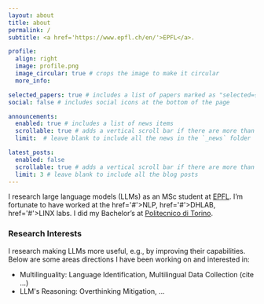 ```yaml
---
layout: about
title: about
permalink: /
subtitle: <a href='https://www.epfl.ch/en/'>EPFL</a>.

profile:
  align: right
  image: profile.png
  image_circular: true # crops the image to make it circular
  more_info: 

selected_papers: true # includes a list of papers marked as "selected={true}"
social: false # includes social icons at the bottom of the page

announcements:
  enabled: true # includes a list of news items
  scrollable: true # adds a vertical scroll bar if there are more than 3 news items
  limit:  # leave blank to include all the news in the `_news` folder

latest_posts:
  enabled: false
  scrollable: true # adds a vertical scroll bar if there are more than 3 new posts items
  limit: 3 # leave blank to include all the blog posts
---
```


I research large language models (LLMs) as an MSc student at <a href='https://www.epfl.ch/en/'>EPFL</a>. I’m fortunate to have worked at the href='#'>NLP</a>, href='#'>DHLAB</a>, href='#'>LINX</a> labs. I did my Bachelor’s at <a href='https://www.polito.it/'>Politecnico di Torino</a>.

### Research Interests
I research making LLMs more useful, e.g., by improving their capabilities. Below are some areas directions I have been working on and interested in:

- Multilinguality: Language Identification, Multilingual Data Collection (cite ...)
- LLM's Reasoning: Overthinking Mitigation, ...
